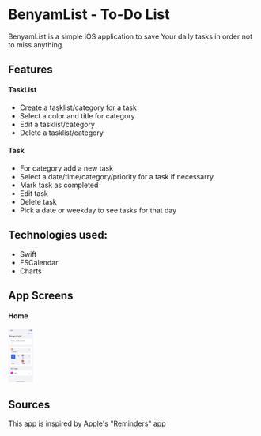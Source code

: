 # BenyamList - To-Do List
BenyamList is a simple iOS application to save Your daily tasks in order not to miss anything.


## Features

#### TaskList
* Create a tasklist/category for a task
* Select a color and title for category
* Edit a tasklist/category
* Delete a tasklist/category

#### Task
* For category add a new task
* Select a date/time/category/priority for a task if necessarry
* Mark task as completed
* Edit task
* Delete task
* Pick a date or weekday to see tasks for that day


## Technologies used:
* Swift
* FSCalendar
* Charts


## App Screens

#### Home
<img src="screen_images/home.png" width="50">

## Sources
This app is inspired by Apple's "Reminders" app

